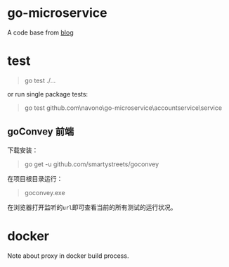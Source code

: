 # go-microservice
A code base from [blog](http://callistaenterprise.se/blogg/teknik/2017/02/17/go-blog-series-part1/)

# test
> go test ./...

or run single package tests:
> go test github.com\navono\go-microservice\accountservice\service

## goConvey 前端
下载安装：
> go get -u github.com/smartystreets/goconvey

在项目根目录运行：
> goconvey.exe

在浏览器打开监听的`url`即可查看当前的所有测试的运行状况。

# docker
Note about proxy in docker build process.
